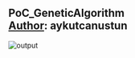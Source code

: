 ## PoC_GeneticAlgorithm <br/> [Author](https://github.com/aykutcanustun): aykutcanustun
![output](https://github.com/aykutcanustun/PoC_GeneticAlgorithm/blob/main/output.png) <br/>
